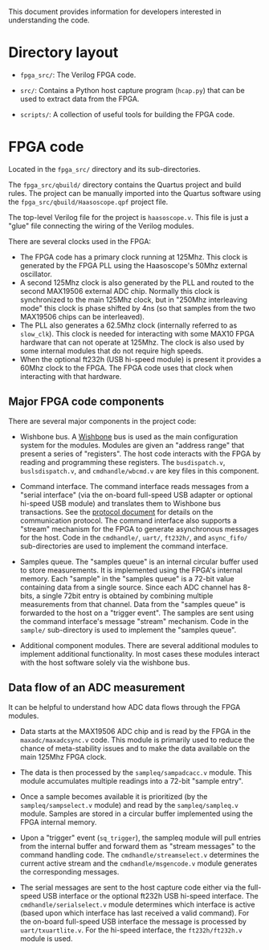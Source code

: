 This document provides information for developers interested in
understanding the code.

# Directory layout

- `fpga_src/`: The Verilog FPGA code.

- `src/`: Contains a Python host capture program (`hcap.py`) that can
  be used to extract data from the FPGA.

- `scripts/`: A collection of useful tools for building the FPGA code.

# FPGA code

Located in the `fpga_src/` directory and its sub-directories.

The `fpga_src/qbuild/` directory contains the Quartus project and
build rules.  The project can be manually imported into the Quartus
software using the `fpga_src/qbuild/Haasoscope.qpf` project file.

The top-level Verilog file for the project is `haasoscope.v`.  This
file is just a "glue" file connecting the wiring of the Verilog
modules.

There are several clocks used in the FPGA:
- The FPGA code has a primary clock running at 125Mhz.  This clock is
  generated by the FPGA PLL using the Haasoscope's 50Mhz external
  oscillator.
- A second 125Mhz clock is also generated by the PLL and routed to the
  second MAX19506 external ADC chip.  Normally this clock is
  synchronized to the main 125Mhz clock, but in "250Mhz interleaving
  mode" this clock is phase shifted by 4ns (so that samples from the
  two MAX19506 chips can be interleaved).
- The PLL also generates a 62.5Mhz clock (internally referred to as
  `slow_clk`).  This clock is needed for interacting with some MAX10
  FPGA hardware that can not operate at 125Mhz.  The clock is also
  used by some internal modules that do not require high speeds.
- When the optional ft232h (USB hi-speed module) is present it
  provides a 60Mhz clock to the FPGA.  The FPGA code uses that clock
  when interacting with that hardware.

## Major FPGA code components

There are several major components in the project code:

- Wishbone bus.  A
  [Wishbone](https://en.wikipedia.org/wiki/Wishbone_(computer_bus))
  bus is used as the main configuration system for the modules.
  Modules are given an "address range" that present a series of
  "registers".  The host code interacts with the FPGA by reading and
  programming these registers.  The `busdispatch.v`,
  `buslsdispatch.v`, and `cmdhandle/wbcmd.v` are key files in this
  component.

- Command interface.  The command interface reads messages from a
  "serial interface" (via the on-board full-speed USB adapter or
  optional hi-speed USB module) and translates them to Wishbone bus
  transactions.  See the [protocol document](Protocol.md) for details
  on the communication protocol.  The command interface also supports
  a "stream" mechanism for the FPGA to generate asynchronous messages
  for the host.  Code in the `cmdhandle/`, `uart/`, `ft232h/`, and
  `async_fifo/` sub-directories are used to implement the command
  interface.

- Samples queue.  The "samples queue" is an internal circular buffer
  used to store measurements.  It is implemented using the FPGA's
  internal memory.  Each "sample" in the "samples queue" is a 72-bit
  value containing data from a single source.  Since each ADC channel
  has 8-bits, a single 72bit entry is obtained by combining multiple
  measurements from that channel.  Data from the "samples queue" is
  forwarded to the host on a "trigger event".  The samples are sent
  using the command interface's message "stream" mechanism.  Code in
  the `sample/` sub-directory is used to implement the "samples
  queue".

- Additional component modules.  There are several additional modules
  to implement additional functionality.  In most cases these modules
  interact with the host software solely via the wishbone bus.

## Data flow of an ADC measurement

It can be helpful to understand how ADC data flows through the FPGA
modules.

- Data starts at the MAX19506 ADC chip and is read by the FPGA in the
  `maxadc/maxadcsync.v` code.  This module is primarily used to reduce
  the chance of meta-stability issues and to make the data available
  on the main 125Mhz FPGA clock.

- The data is then processed by the `sampleq/sampadcacc.v` module.
  This module accumulates multiple readings into a 72-bit "sample
  entry".

- Once a sample becomes available it is prioritized (by the
  `sampleq/sampselect.v` module) and read by the `sampleq/sampleq.v`
  module.  Samples are stored in a circular buffer implemented using
  the FPGA internal memory.

- Upon a "trigger" event (`sq_trigger`), the sampleq module will pull
  entries from the internal buffer and forward them as "stream
  messages" to the command handling code.  The
  `cmdhandle/streamselect.v` determines the current active stream and
  the `cmdhandle/msgencode.v` module generates the corresponding
  messages.

- The serial messages are sent to the host capture code either via the
  full-speed USB interface or the optional ft232h USB hi-speed
  interface.  The `cmdhandle/serialselect.v` module determines which
  interface is active (based upon which interface has last received a
  valid command).  For the on-board full-speed USB interface the
  message is processed by `uart/txuartlite.v`.  For the hi-speed
  interface, the `ft232h/ft232h.v` module is used.
